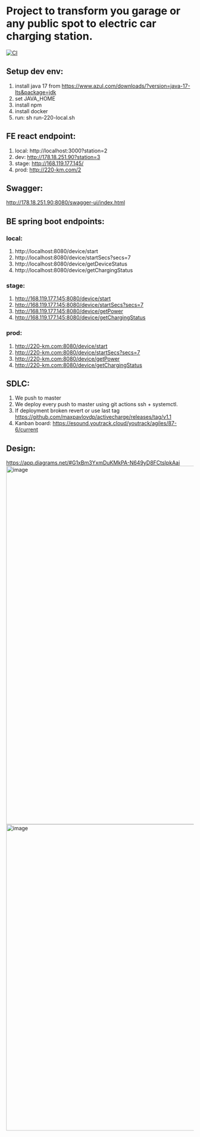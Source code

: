 # Project to transform you garage or any public spot to electric car charging station.
[![CI](https://github.com/maxpavlovdp/activecharge/actions/workflows/ci.yml/badge.svg)](https://github.com/maxpavlovdp/activecharge/actions/workflows/ci.yml)

## Setup dev env:

1. install java 17 from https://www.azul.com/downloads/?version=java-17-lts&package=jdk
2. set JAVA_HOME
3. install npm
4. install docker
5. run: sh run-220-local.sh

## FE react endpoint:
1. local: http://localhost:3000?station=2
2. dev: http://178.18.251.90?station=3
3. stage: http://168.119.177.145/
4. prod: http://220-km.com/2

## Swagger:
http://178.18.251.90:8080/swagger-ui/index.html

## BE spring boot endpoints:
### local:
1. http://localhost:8080/device/start
2. http://localhost:8080/device/startSecs?secs=7
3. http://localhost:8080/device/getDeviceStatus
4. http://localhost:8080/device/getChargingStatus
### stage:
1. http://168.119.177.145:8080/device/start
2. http://168.119.177.145:8080/device/startSecs?secs=7
3. http://168.119.177.145:8080/device/getPower
4. http://168.119.177.145:8080/device/getChargingStatus
### prod:
1. http://220-km.com:8080/device/start
2. http://220-km.com:8080/device/startSecs?secs=7
3. http://220-km.com:8080/device/getPower
4. http://220-km.com:8080/device/getChargingStatus

## SDLC:
1. We push to master
2. We deploy every push to master using git actions ssh + systemctl.
3. If deployment broken revert or use last tag https://github.com/maxpavlovdp/activecharge/releases/tag/v1.1
4. Kanban board: https://esound.youtrack.cloud/youtrack/agiles/87-6/current

## Design:
https://app.diagrams.net/#G1xBm3YxmDuKMkPA-N649yD8FCtsIpkAai
<img width="963" alt="image" src="https://user-images.githubusercontent.com/5563023/171100461-22780c99-c5f7-4d60-9adb-db8363a91b57.png">
<img width="823" alt="image" src="https://user-images.githubusercontent.com/5563023/171879571-2491e33c-9e92-4ac8-93cc-ebbf428136e7.png">
